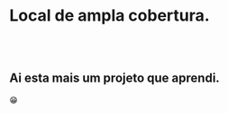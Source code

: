 <h1> Local de ampla cobertura.</h1>
<br>
<br>
<h2> Ai esta mais um projeto que aprendi.</h2>

:grin:
